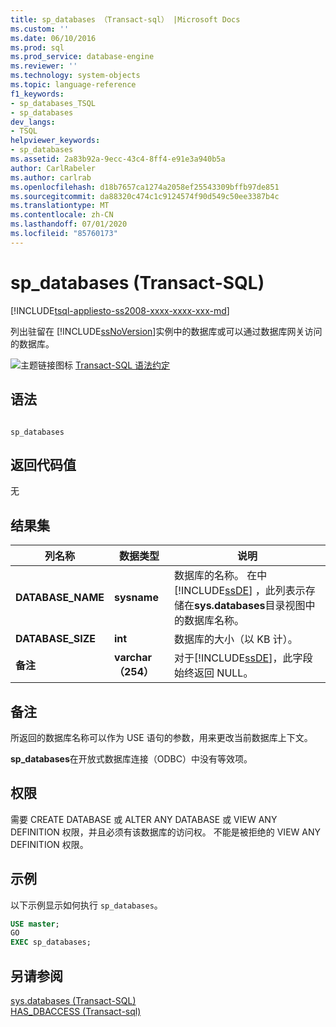 ```yaml
---
title: sp_databases （Transact-sql） |Microsoft Docs
ms.custom: ''
ms.date: 06/10/2016
ms.prod: sql
ms.prod_service: database-engine
ms.reviewer: ''
ms.technology: system-objects
ms.topic: language-reference
f1_keywords:
- sp_databases_TSQL
- sp_databases
dev_langs:
- TSQL
helpviewer_keywords:
- sp_databases
ms.assetid: 2a83b92a-9ecc-43c4-8ff4-e91e3a940b5a
author: CarlRabeler
ms.author: carlrab
ms.openlocfilehash: d18b7657ca1274a2058ef25543309bffb97de851
ms.sourcegitcommit: da88320c474c1c9124574f90d549c50ee3387b4c
ms.translationtype: MT
ms.contentlocale: zh-CN
ms.lasthandoff: 07/01/2020
ms.locfileid: "85760173"
---
```

# <a name="sp_databases-transact-sql"></a>sp_databases (Transact-SQL)
[!INCLUDE[tsql-appliesto-ss2008-xxxx-xxxx-xxx-md](../../includes/applies-to-version/sqlserver.md)]

  列出驻留在 [!INCLUDE[ssNoVersion](../../includes/ssnoversion-md.md)]实例中的数据库或可以通过数据库网关访问的数据库。  
  
 ![主题链接图标](../../database-engine/configure-windows/media/topic-link.gif "“主题链接”图标") [Transact-SQL 语法约定](../../t-sql/language-elements/transact-sql-syntax-conventions-transact-sql.md)  
  
## <a name="syntax"></a>语法  
  
```  
  
sp_databases  
```  
  
## <a name="return-code-values"></a>返回代码值  
 无  
  
## <a name="result-sets"></a>结果集  
  
|列名称|数据类型|说明|  
|-----------------|---------------|-----------------|  
|**DATABASE_NAME**|**sysname**|数据库的名称。 在中 [!INCLUDE[ssDE](../../includes/ssde-md.md)] ，此列表示存储在**sys.databases**目录视图中的数据库名称。|  
|**DATABASE_SIZE**|**int**|数据库的大小（以 KB 计）。|  
|**备注**|**varchar （254）**|对于[!INCLUDE[ssDE](../../includes/ssde-md.md)]，此字段始终返回 NULL。|  
  
## <a name="remarks"></a>备注  
 所返回的数据库名称可以作为 USE 语句的参数，用来更改当前数据库上下文。  
  
 **sp_databases**在开放式数据库连接（ODBC）中没有等效项。  
  
## <a name="permissions"></a>权限  
 需要 CREATE DATABASE 或 ALTER ANY DATABASE 或 VIEW ANY DEFINITION 权限，并且必须有该数据库的访问权。 不能是被拒绝的 VIEW ANY DEFINITION 权限。  
  
## <a name="examples"></a>示例  
 以下示例显示如何执行 `sp_databases`。  
  
```sql  
USE master;  
GO  
EXEC sp_databases;  
```  
  
## <a name="see-also"></a>另请参阅  
 [sys.databases (Transact-SQL)](../../relational-databases/system-catalog-views/sys-databases-transact-sql.md)   
 [HAS_DBACCESS &#40;Transact-sql&#41;](../../t-sql/functions/has-dbaccess-transact-sql.md)  
  
  
